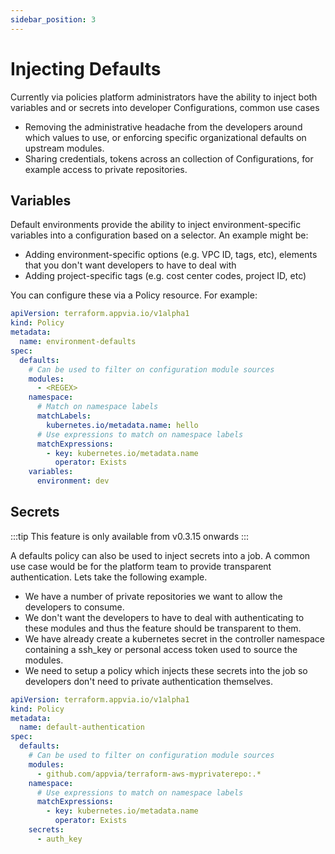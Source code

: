 ```yaml
---
sidebar_position: 3
---
```


# Injecting Defaults

Currently via policies platform administrators have the ability to inject both variables and or secrets into developer Configurations, common use cases

* Removing the administrative headache from the developers around which values to use, or enforcing specific organizational defaults on upstream modules.
* Sharing credentials, tokens across an collection of Configurations, for example access to private repositories.

## Variables

Default environments provide the ability to inject environment-specific variables into a configuration based on a selector. An example might be:

* Adding environment-specific options (e.g. VPC ID, tags, etc), elements that you don't want developers to have to deal with
* Adding project-specific tags (e.g. cost center codes, project ID, etc)

You can configure these via a Policy resource. For example:

```yaml
apiVersion: terraform.appvia.io/v1alpha1
kind: Policy
metadata:
  name: environment-defaults
spec:
  defaults:
    # Can be used to filter on configuration module sources
    modules:
      - <REGEX>
    namespace:
      # Match on namespace labels
      matchLabels:
        kubernetes.io/metadata.name: hello
      # Use expressions to match on namespace labels
      matchExpressions:
        - key: kubernetes.io/metadata.name
          operator: Exists
    variables:
      environment: dev
```

## Secrets

:::tip
This feature is only available from v0.3.15 onwards
:::

A defaults policy can also be used to inject secrets into a job. A common use case would be for the platform team to provide transparent authentication. Lets take the following example.

* We have a number of private repositories we want to allow the developers to consume.
* We don't want the developers to have to deal with authenticating to these modules and thus the feature should be transparent to them.
* We have already create a kubernetes secret in the controller namespace containing a ssh_key or personal access token used to source the modules.
* We need to setup a policy which injects these secrets into the job so developers don't need to private authentication themselves.

```yaml
apiVersion: terraform.appvia.io/v1alpha1
kind: Policy
metadata:
  name: default-authentication
spec:
  defaults:
    # Can be used to filter on configuration module sources
    modules:
      - github.com/appvia/terraform-aws-myprivaterepo:.*
    namespace:
      # Use expressions to match on namespace labels
      matchExpressions:
        - key: kubernetes.io/metadata.name
          operator: Exists
    secrets:
      - auth_key
```
